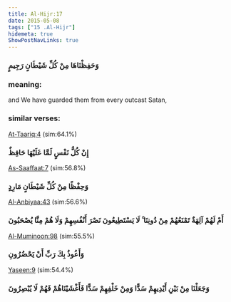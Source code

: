 ```yaml
---
title: Al-Hijr:17
date: 2015-05-08
tags: ["15 .Al-Hijr"]
hidemeta: true 
ShowPostNavLinks: true 
---
```

### وَحَفِظْنَاهَا مِنْ كُلِّ شَيْطَانٍ رَجِيمٍ
### meaning: 
and We have guarded them from every outcast Satan,
### similar verses: 

[At-Taariq:4](/86/4) (sim:64.1%)

### إِنْ كُلُّ نَفْسٍ لَمَّا عَلَيْهَا حَافِظٌ

[As-Saaffaat:7](/37/7) (sim:56.8%)

### وَحِفْظًا مِنْ كُلِّ شَيْطَانٍ مَارِدٍ

[Al-Anbiyaa:43](/21/43) (sim:56.6%)

### أَمْ لَهُمْ آلِهَةٌ تَمْنَعُهُمْ مِنْ دُونِنَا ۚ لَا يَسْتَطِيعُونَ نَصْرَ أَنْفُسِهِمْ وَلَا هُمْ مِنَّا يُصْحَبُونَ

[Al-Muminoon:98](/23/98) (sim:55.5%)

### وَأَعُوذُ بِكَ رَبِّ أَنْ يَحْضُرُونِ

[Yaseen:9](/36/9) (sim:54.4%)

### وَجَعَلْنَا مِنْ بَيْنِ أَيْدِيهِمْ سَدًّا وَمِنْ خَلْفِهِمْ سَدًّا فَأَغْشَيْنَاهُمْ فَهُمْ لَا يُبْصِرُونَ

